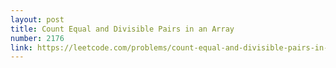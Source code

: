 ```yaml
---
layout: post
title: Count Equal and Divisible Pairs in an Array
number: 2176
link: https://leetcode.com/problems/count-equal-and-divisible-pairs-in-an-array
---
```

